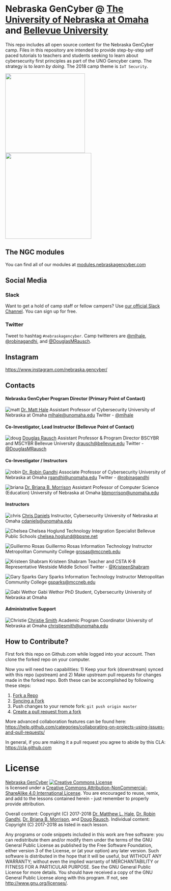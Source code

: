 # Nebraska GenCyber @ [The University of Nebraska at Omaha](http://www.unomaha.edu/college-of-information-science-and-technology/academics/information-assurance.php) and [Bellevue University](http://www.bellevue.edu/degrees/center-for-cybersecurity-education/cce)
This repo includes all open source content for the Nebraska GenCyber camp. Files in this repository are intended to provide step-by-step self paced tutorials to teachers and students seeking to learn about cybersecurity first principles as part of the UNO Gencyber camp. The strategy is to *learn by doing*. The 2018 camp theme is `IoT Security`.

<img src="https://github.com/MLHale/nebraska-gencyber/raw/master/img/uno-logo.png" width=250/> <img src="https://github.com/MLHale/nebraska-gencyber/raw/master/img/bellevue-logo.png" width=270/>

## The NGC modules
You can find all of our modules at [modules.nebraskagencyber.com](http://nebraskagencyber.com/modules/2018/)

## Social Media
### Slack
Want to get a hold of camp staff or fellow campers? Use [our official Slack Channel](https://join.slack.com/t/nebraskagencyber/shared_invite/MjE3NzAyMDczOTkxLTE1MDA4NzMxODYtNjI0ODBiYTU2MA). You can sign up for free.

### Twitter
Tweet to hashtag `#nebraskagencyber`. Camp twitterers are [@mlhale](https://twitter.com/mlhale_), [@robinagandhi](https://twitter.com/robinagandhi), and [@DouglasMRausch](https://twitter.com/DouglasMRausch).

## Instagram
https://www.instagram.com/nebraska.gencyber/


<!-- ## Evaluation Forms
* [Student Module Evaluation Form](https://unomaha.az1.qualtrics.com/jfe/form/SV_d6fG6S6YsTIdMTb)
* [Teacher Module Evaluation Form](https://unomaha.az1.qualtrics.com/jfe/form/SV_8q4cebgz9jXh301)
* [Exit Survey (Teachers)](https://www.surveymonkey.com/r/NebraskaOmaha_C1_T1_July24_Aug4)
* [Exit Survey (Students)](https://www.surveymonkey.com/r/NebraskaOmaha_C1_S1_July24_Aug4) -->


## Contacts

#### Nebraska GenCyber Program Director (Primary Point of Contact)
![matt](https://github.com/MLHale/nebraska-gencyber/raw/master/img/matt.jpg)
[Dr. Matt Hale](http://faculty.ist.unomaha.edu/mlhale/)
Assistant Professor of Cybersecurity
University of Nebraska at Omaha
[mlhale@unomaha.edu](mailto:mlhale@unomaha.edu)
Twitter - [@mlhale](https://twitter.com/mlhale_)

#### Co-Investigator, Lead Instructor (Bellevue Point of Contact)
![doug](https://github.com/MLHale/nebraska-gencyber/raw/master/img/doug.jpg)
[Douglas Rausch](http://www.bellevue.edu/about/leadership/faculty/rausch-douglas)
Assistant Professor & Program Director BSCYBR and MSCYBR
Bellevue University
[drausch@bellevue.edu](mailto:drausch@bellevue.edu)
Twitter - [@DouglasMRausch](https://twitter.com/DouglasMRausch)

#### Co-Investigator / Instructors
![robin](https://github.com/MLHale/nebraska-gencyber/raw/master/img/robin.png)
[Dr. Robin Gandhi](http://faculty.ist.unomaha.edu/rgandhi/)
Associate Professor of Cybersecurity
University of Nebraska at Omaha
[rgandhi@unomaha.edu](mailto:rgandhi@unomaha.edu)
Twitter - [@robinagandhi](https://twitter.com/robinagandhi)

![briana](https://github.com/MLHale/nebraska-gencyber/raw/master/img/briana.png)
[Dr. Briana B. Morrison](http://www.brianamorrison.net)
Assistant Professor of Computer Science (Education)
University of Nebraska at Omaha
[bbmorrison@unomaha.edu](mailto:bbmorrison@unomaha.edu)

#### Instructors
![chris](https://github.com/MLHale/nebraska-gencyber/raw/master/img/chris.jpg)
[Chris Daniels](https://www.unomaha.edu/college-of-information-science-and-technology/about/faculty-staff/chris-daniels.php)
Instructor, Cybersecurity
University of Nebraska at Omaha
[cdaniels@unomaha.edu](mailto:cdaniels@unomaha.edu)

![Chelsea](https://github.com/MLHale/nebraska-gencyber/raw/master/img/wilson.jpg)
Chelsea Hoglund
Technology Integration Specialist
Bellevue Public Schools
[chelsea.hoglund@bpsne.net](mailto:chelsea.hoglund@bpsne.net)

![Guillermo Rosas](https://github.com/MLHale/nebraska-gencyber/raw/master/img/rosas.jpg)
Guillermo Rosas
Information Technology Instructor
Metropolitan Community College
[grosas@mccneb.edu](mailto:grosas@mccneb.edu)

![Kristeen Shabram](https://github.com/MLHale/nebraska-gencyber/raw/master/img/kristeen.jpg)
Kristeen Shabram
Teacher and CSTA K-8 Representative
Westside Middle School
Twitter - [@KristeenShabram](https://twitter.com/KristeenShabram)

![Gary Sparks](https://github.com/MLHale/nebraska-gencyber/raw/master/img/sparks.jpg)
Gary Sparks
Information Technology Instructor
Metropolitan Community College
[gsparks@mccneb.edu](mailto:gsparks@mccneb.edu)

![Gabi Wethor](https://github.com/MLHale/nebraska-gencyber/raw/master/img/gabi.jpg)
Gabi Wethor
PhD Student, Cybersecurity
University of Nebraska at Omaha

#### Administrative Support
![Christie](https://github.com/MLHale/nebraska-gencyber/raw/master/img/bio-icon.png)
[Christie Smith](https://www.unomaha.edu/college-of-information-science-and-technology/about/faculty-staff/christie-smith.php)
Academic Program Coordinator
University of Nebraska at Omaha
[christiesmith@unomaha.edu](mailto:christiesmith@unomaha.edu)

## How to Contribute?

First fork this repo on Github.com while logged into your account. Then clone the forked repo on your computer.

Now you will need two capabilities: 1) Keep your fork (downstream) synced with this repo (upstream) and 2) Make upstream pull requests for changes made in the forked repo. Both these can be accomplished by following these steps:

1. [Fork a Repo](https://help.github.com/articles/fork-a-repo/)
1. [Syncing a Fork](https://help.github.com/articles/syncing-a-fork/)
1. Push changes to your remote fork: `git push origin master`
1. [Create a pull request from a fork](https://help.github.com/articles/creating-a-pull-request-from-a-fork/)

More advanced collaboration features can be found here: https://help.github.com/categories/collaborating-on-projects-using-issues-and-pull-requests/

In general, if you are making it a pull request you agree to abide by this CLA: https://cla.github.com


# License
[Nebraska GenCyber](https://github.com/MLHale/nebraska-gencyber) <a rel="license" href="http://creativecommons.org/licenses/by-nc-sa/4.0/"><img alt="Creative Commons License" style="border-width:0" src="https://i.creativecommons.org/l/by-nc-sa/4.0/88x31.png" /></a><br /> is licensed under a <a rel="license" href="http://creativecommons.org/licenses/by-nc-sa/4.0/">Creative Commons Attribution-NonCommercial-ShareAlike 4.0 International License</a>. You are encouraged to reuse, remix, and add to the lessons contained herein - just remember to properly provide attribution.

Overall content: Copyright (C) 2017-2018  [Dr. Matthew L. Hale](http://faculty.ist.unomaha.edu/mhale/), [Dr. Robin Gandhi](http://faculty.ist.unomaha.edu/rgandhi/), [Dr. Briana B. Morrison](http://www.brianamorrison.net), and [Doug Rausch](http://www.bellevue.edu/about/leadership/faculty/rausch-douglas).
Individual content: Copyright (C) 2017-2018 as listed in each lesson.

Any programs or code snippets included in this work are free software: you can redistribute them and/or modify them under the terms of the GNU General Public License as published by
the Free Software Foundation, either version 3 of the License, or (at your option) any later version. Such software is distributed in the hope that it will be useful,
but WITHOUT ANY WARRANTY; without even the implied warranty of
MERCHANTABILITY or FITNESS FOR A PARTICULAR PURPOSE.  See the
GNU General Public License for more details. You should have received a copy of the GNU General Public License
along with this program.  If not, see <http://www.gnu.org/licenses/>.
